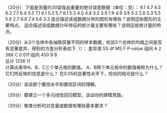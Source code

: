 （20分） 下面是测量的30袋食品重量的绝对误差数据（单位：克）：
6.1 	4.7 	6.5 	6.2 	7.7 
6.4 	5.5 	7.1 	6.1 	5.3 
5.7 	6.1 	5.3 	4.0 	4.8 
3.2 	3.9 	1.9 	4.9 	3.8 
5.3 	2.6 	5.3 	5.5 	5.8 
2.7 	6.8 	7.4 	5.6 	3.3 
适合描述该组数据分布的图形有哪些？说明这些图形的主要特点。
适合描述该组数据分布特征的统计量主要有哪些？说明这些统计量的特点。

（20分）从3个总体中各抽取容量不同的样本数据，检验3个总体的均值之间是否有显著差异，得到的方差分析表如下（）：
差异源	SS	df	MS	F	P-value
组间	A	2	388	C	0.011
组内	450	9	B		
总计	1226	11			
计算出表中A、B、C三个单元格的数值。
A、B两个单元格中的数值被称为什么？它们所反映的信息是什么？
在0.05的显著性水平下，检验的结论是什么？

（20分）谈谈那个置信水平和置信区间的理解。

（20分）要建立一个多元线性回归模型，谈谈你的建模思路。

（20分）聚类分析时对变量或数据有哪些基本要求？

